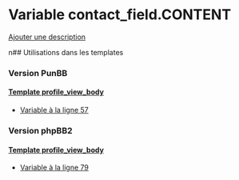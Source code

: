 # Variable contact_field.CONTENT
[Ajouter une description](https://fa-tvars.appspot.com/contact_field.CONTENT)

n## Utilisations dans les templates

### Version PunBB

#### [Template profile_view_body](punbb/profile_view_body.md)
* [Variable à la ligne 57](../punbb/profile_view_body.tpl#L57)

### Version phpBB2

#### [Template profile_view_body](subsilver/profile_view_body.md)
* [Variable à la ligne 79](../subsilver/profile_view_body.tpl#L79)